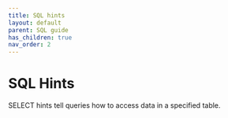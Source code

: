 ```yaml
---
title: SQL hints
layout: default
parent: SQL guide
has_children: true
nav_order: 2
---
```


# SQL Hints

SELECT hints tell queries how to access data in a specified table.
